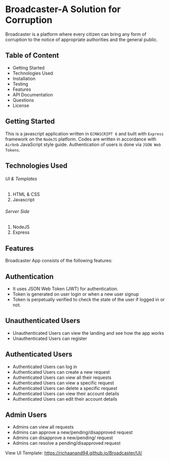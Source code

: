 # Broadcaster-A Solution for Corruption
Broadcaster is a platform where every citizen can bring any form of corruption to the notice of appropriate authorities and the general public.

## Table of Content
- Getting Started
- Technologies Used
- Installation
- Testing
- Features
- API Documentation
- Questions
- License

## Getting Started

This is a javascript application written in `ECMASCRIPT 6` and built with `Express` framework on the `NodeJS` platform. Codes are written in accordance with `Airbnb` JavaScript style guide. Authentication of users is done via `JSON Web Tokens`.

## Technologies Used

###### UI & Templates

1. HTML & CSS
2. Javascript

###### Server Side

1. NodeJS
2. Express

## Features
Broadcaster App consists of the following features:

## Authentication

- It uses JSON Web Token (JWT) for authentication.
- Token is generated on user login or when a new user signup
- Token is perpetually verified to check the state of the user if logged in or not.

## Unauthenticated Users

- Unauthenticated Users can view the landing and see how the app works
- Unauthenticated Users can register

## Authenticated Users

- Authenticated Users can log in
- Authenticated Users can create a new request
- Authenticated Users can view all their requests
- Authenticated Users can view a specific request
- Authenticated Users can delete a specific request
- Authenticated Users can view their account details
- Authenticated Users can edit their account details

## Admin Users
- Admins can view all requests
- Admins can approve a new/pending/disapproved request
- Admins can disapprove a new/pending/ request
- Admins can resolve a pending/disapproved request




View UI Template: https://richaanand94.github.io/Broadcaster/UI/
